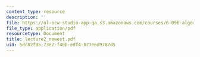 ```yaml
---
content_type: resource
description: ''
file: https://ol-ocw-studio-app-qa.s3.amazonaws.com/courses/6-096-algorithms-for-computational-biology-spring-2005/5dc82f9573e2f40bedf4b27e6d9787d5_lecture2_newest.pdf
file_type: application/pdf
resourcetype: Document
title: lecture2_newest.pdf
uid: 5dc82f95-73e2-f40b-edf4-b27e6d9787d5
---
```

